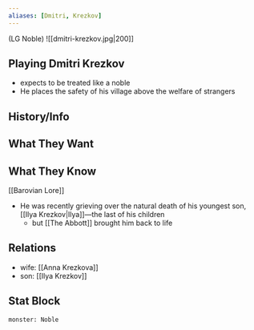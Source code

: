 ```yaml
---
aliases: [Dmitri, Krezkov]
---
```

(LG Noble)
![[dmitri-krezkov.jpg|200]]
## Playing Dmitri Krezkov
- expects to be treated like a noble
- He places the safety of his village above the welfare of strangers

## History/Info

## What They Want

## What They Know
[[Barovian Lore]]
- He was recently grieving over the natural death of his youngest son, [[Ilya Krezkov|Ilya]]—the last of his children
	- but [[The Abbott]] brought him back to life

## Relations
- wife: [[Anna Krezkova]]
- son: [[Ilya Krezkov]]

## Stat Block

```statblock
monster: Noble
```

```dataviewjs
```
